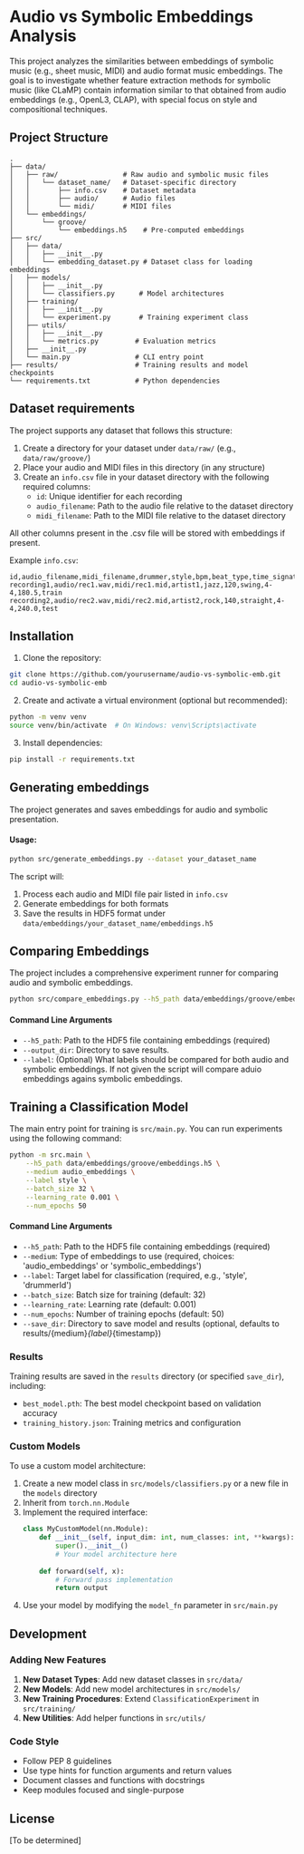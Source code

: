 # Audio vs Symbolic Embeddings Analysis

This project analyzes the similarities between embeddings of symbolic music (e.g., sheet music, MIDI) and audio format music embeddings. The goal is to investigate whether feature extraction methods for symbolic music (like CLaMP) contain information similar to that obtained from audio embeddings (e.g., OpenL3, CLAP), with special focus on style and compositional techniques.

## Project Structure

```
.
├── data/
│   ├── raw/                # Raw audio and symbolic music files
│   │   └── dataset_name/   # Dataset-specific directory
│   │       ├── info.csv    # Dataset metadata
│   │       ├── audio/      # Audio files
│   │       └── midi/       # MIDI files
│   └── embeddings/
│       └── groove/
│           └── embeddings.h5    # Pre-computed embeddings
├── src/
│   ├── data/
│   │   ├── __init__.py
│   │   └── embedding_dataset.py # Dataset class for loading embeddings
│   ├── models/
│   │   ├── __init__.py
│   │   └── classifiers.py      # Model architectures
│   ├── training/
│   │   ├── __init__.py
│   │   └── experiment.py       # Training experiment class
│   ├── utils/
│   │   ├── __init__.py
│   │   └── metrics.py         # Evaluation metrics
│   ├── __init__.py
│   └── main.py                # CLI entry point
├── results/                   # Training results and model checkpoints
└── requirements.txt           # Python dependencies
```

## Dataset requirements

The project supports any dataset that follows this structure:

1. Create a directory for your dataset under `data/raw/` (e.g., `data/raw/groove/`)
2. Place your audio and MIDI files in this directory (in any structure)
3. Create an `info.csv` file in your dataset directory with the following required columns:
   - `id`: Unique identifier for each recording
   - `audio_filename`: Path to the audio file relative to the dataset directory
   - `midi_filename`: Path to the MIDI file relative to the dataset directory

All other columns present in the .csv file will be stored with embeddings if present.

Example `info.csv`:
```csv
id,audio_filename,midi_filename,drummer,style,bpm,beat_type,time_signature,duration,split
recording1,audio/rec1.wav,midi/rec1.mid,artist1,jazz,120,swing,4-4,180.5,train
recording2,audio/rec2.wav,midi/rec2.mid,artist2,rock,140,straight,4-4,240.0,test
```

## Installation

1. Clone the repository:
```bash
git clone https://github.com/yourusername/audio-vs-symbolic-emb.git
cd audio-vs-symbolic-emb
```

2. Create and activate a virtual environment (optional but recommended):
```bash
python -m venv venv
source venv/bin/activate  # On Windows: venv\Scripts\activate
```

3. Install dependencies:
```bash
pip install -r requirements.txt
```

## Generating embeddings

The project generates and saves embeddings for audio and symbolic presentation.

#### Usage:

```bash
python src/generate_embeddings.py --dataset your_dataset_name
```

The script will:
1. Process each audio and MIDI file pair listed in `info.csv`
2. Generate embeddings for both formats
3. Save the results in HDF5 format under `data/embeddings/your_dataset_name/embeddings.h5`


## Comparing Embeddings

The project includes a comprehensive experiment runner for comparing audio and symbolic embeddings.

```bash
python src/compare_embeddings.py --h5_path data/embeddings/groove/embeddings.h5 --output_dir results --label style  
```

#### Command Line Arguments

- `--h5_path`: Path to the HDF5 file containing embeddings (required)
- `--output_dir`: Directory to save results.
- `--label`: (Optional) What labels should be compared for both audio and symbolic embeddings. If not given the script will compare aduio embeddings agains symbolic embeddings. 

## Training a Classification Model

The main entry point for training is `src/main.py`. You can run experiments using the following command:

```bash
python -m src.main \
    --h5_path data/embeddings/groove/embeddings.h5 \
    --medium audio_embeddings \
    --label style \
    --batch_size 32 \
    --learning_rate 0.001 \
    --num_epochs 50
```

#### Command Line Arguments

- `--h5_path`: Path to the HDF5 file containing embeddings (required)
- `--medium`: Type of embeddings to use (required, choices: 'audio_embeddings' or 'symbolic_embeddings')
- `--label`: Target label for classification (required, e.g., 'style', 'drummerId')
- `--batch_size`: Batch size for training (default: 32)
- `--learning_rate`: Learning rate (default: 0.001)
- `--num_epochs`: Number of training epochs (default: 50)
- `--save_dir`: Directory to save model and results (optional, defaults to results/{medium}_{label}_{timestamp})

### Results

Training results are saved in the `results` directory (or specified `save_dir`), including:
- `best_model.pth`: The best model checkpoint based on validation accuracy
- `training_history.json`: Training metrics and configuration

### Custom Models

To use a custom model architecture:

1. Create a new model class in `src/models/classifiers.py` or a new file in the `models` directory
2. Inherit from `torch.nn.Module`
3. Implement the required interface:
   ```python
   class MyCustomModel(nn.Module):
       def __init__(self, input_dim: int, num_classes: int, **kwargs):
           super().__init__()
           # Your model architecture here
           
       def forward(self, x):
           # Forward pass implementation
           return output
   ```
4. Use your model by modifying the `model_fn` parameter in `src/main.py`

## Development

### Adding New Features

1. **New Dataset Types**: Add new dataset classes in `src/data/`
2. **New Models**: Add new model architectures in `src/models/`
3. **New Training Procedures**: Extend `ClassificationExperiment` in `src/training/`
4. **New Utilities**: Add helper functions in `src/utils/`

### Code Style

- Follow PEP 8 guidelines
- Use type hints for function arguments and return values
- Document classes and functions with docstrings
- Keep modules focused and single-purpose

## License

[To be determined] 

